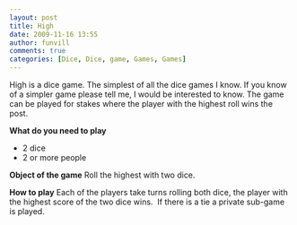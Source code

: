 ```yaml
---
layout: post
title: High
date: 2009-11-16 13:55
author: funvill
comments: true
categories: [Dice, Dice, game, Games, Games]
---
```

High is a dice game.
The simplest of all the dice games I know.  If you know of a simpler game please tell me, I would be interested to know.
The game can be played for stakes where the player with the highest roll wins the post.

<strong>What do you need to play</strong>
<ul>
	<li>2 dice</li>
	<li>2 or more people</li>
</ul>
<strong>Object of the game</strong>
Roll the highest with two dice.

<strong>How to play</strong>
Each of the players take turns rolling both dice, the player with the highest score of the two dice wins.  If there is a tie a private sub-game is played.
